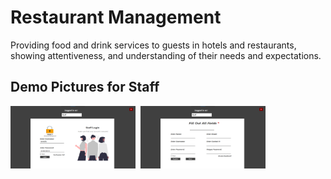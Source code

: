 # Restaurant Management

Providing food and drink services to guests in hotels and restaurants, showing attentiveness, and understanding of their needs and expectations.

## Demo Pictures for Staff
<img src="demo_picture_staff/login.png" height="100" width="200">&nbsp;&nbsp;<img src="demo_picture_staff/register.png" height="100" width="200">
